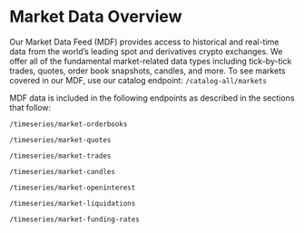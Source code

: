 # Market Data Overview

Our Market Data Feed \(MDF\) provides access to historical and real-time data from the world’s leading spot and derivatives crypto exchanges. We offer all of the fundamental market-related data types including tick-by-tick trades, quotes, order book snapshots, candles, and more.  To see markets covered in our MDF, use our catalog endpoint: `/catalog-all/markets`

MDF data is included in the following endpoints as described in the sections that follow:

`/timeseries/market-orderbooks`

`/timeseries/market-quotes`

`/timeseries/market-trades`

`/timeseries/market-candles`

`/timeseries/market-openinterest`

`/timeseries/market-liquidations`

`/timeseries/market-funding-rates`

